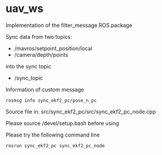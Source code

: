 # uav_ws
Implementation of the filter_message ROS package

Sync data from two topics:
  + /mavros/setpoint_position/local
  + /camera/depth/points


into the sync topic
  + /sync_topic

Information of custom message 
```
rosmsg info sync_ekf2_pc/pose_n_pc 
```

Source file in: src/sync_ekf2_pc/src/sync_ekf2_pc_node.cpp

Please source /devel/setup.bash before using


Please try the following command line
```
rosrun sync_ekf2_pc sync_ekf2_pc_node
```
